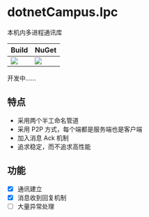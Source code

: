 ﻿# dotnetCampus.Ipc

本机内多进程通讯库

| Build | NuGet |
|--|--|
|![](https://github.com/dotnet-campus/dotnetCampus.Ipc/workflows/.NET%20Core/badge.svg)|[![](https://img.shields.io/nuget/v/dotnetCampus.Ipc.svg)](https://www.nuget.org/packages/dotnetCampus.Ipc)|

开发中……

## 特点

- 采用两个半工命名管道
- 采用 P2P 方式，每个端都是服务端也是客户端
- 加入消息 Ack 机制
- 追求稳定，而不追求高性能

## 功能

- [x] 通讯建立
- [x] 消息收到回复机制
- [ ] 大量异常处理
